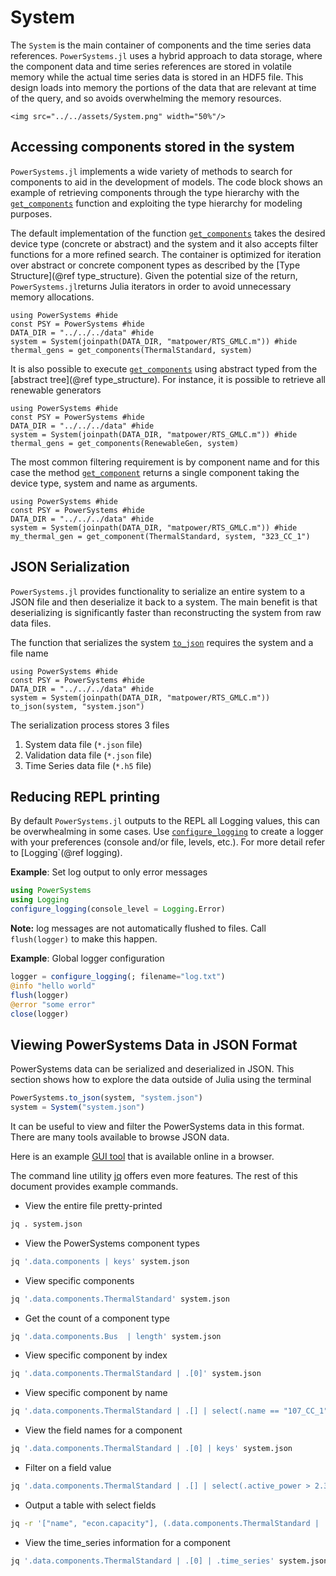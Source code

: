 # System

The `System` is the main container of components and the time series data references.
`PowerSystems.jl` uses a hybrid approach to data storage, where the component data and time
series references are stored in volatile memory while the actual time series data is stored
in an HDF5 file. This design loads into memory the portions of the data that are relevant
at time of the query, and so avoids overwhelming the memory resources.

```@raw html
<img src="../../assets/System.png" width="50%"/>
```

## Accessing components stored in the system

`PowerSystems.jl` implements a wide variety of methods to search for components to
aid in the development of models. The code block shows an example of
retrieving components through the type hierarchy with the [`get_components`](@ref)
function and exploiting the type hierarchy for modeling purposes.

The default implementation of the function [`get_components`](@ref) takes the desired device
type (concrete or abstract) and the system and it also accepts filter functions for a more
refined search. The container is optimized for iteration over abstract or concrete component
types as described by the [Type Structure](@ref type_structure). Given the potential size of the return,
`PowerSystems.jl`returns Julia iterators in order to avoid unnecessary memory allocations.

```@example get_components
using PowerSystems #hide
const PSY = PowerSystems #hide
DATA_DIR = "../../../data" #hide
system = System(joinpath(DATA_DIR, "matpower/RTS_GMLC.m")) #hide
thermal_gens = get_components(ThermalStandard, system)
```

It is also possible to execute [`get_components`](@ref) using abstract typed from the
[abstract tree](@ref type_structure). For instance, it is possible to retrieve all renewable
generators

```@example get_components
using PowerSystems #hide
const PSY = PowerSystems #hide
DATA_DIR = "../../../data" #hide
system = System(joinpath(DATA_DIR, "matpower/RTS_GMLC.m")) #hide
thermal_gens = get_components(RenewableGen, system)
```

The most common filtering requirement is by component name and for this case the method
[`get_component`](@ref) returns a single component taking the device type, system and name as arguments.

```@example get_components
using PowerSystems #hide
const PSY = PowerSystems #hide
DATA_DIR = "../../../data" #hide
system = System(joinpath(DATA_DIR, "matpower/RTS_GMLC.m")) #hide
my_thermal_gen = get_component(ThermalStandard, system, "323_CC_1")
```

## JSON Serialization

`PowerSystems.jl` provides functionality to serialize an entire system to a JSON
file and then deserialize it back to a system. The main benefit is that
deserializing is significantly faster than reconstructing the system from raw
data files.

The function that serializes the system [`to_json`](@ref) requires the system and a file name

```@example serialization
using PowerSystems #hide
const PSY = PowerSystems #hide
DATA_DIR = "../../../data" #hide
system = System(joinpath(DATA_DIR, "matpower/RTS_GMLC.m"))
to_json(system, "system.json")
```

The serialization process stores 3 files

1. System data file (`*.json` file)
2. Validation data file (`*.json` file)
3. Time Series data file (`*.h5` file)

## Reducing REPL printing

By default `PowerSystems.jl` outputs to the REPL all Logging values, this can be overwhealming
in some cases. Use [`configure_logging`](@ref) to create a logger with your preferences
(console and/or file, levels, etc.). For more detail refer to [Logging`(@ref logging).

**Example**: Set log output to only error messages

```julia
using PowerSystems
using Logging
configure_logging(console_level = Logging.Error)
```

**Note:** log messages are not automatically flushed to files. Call
`flush(logger)` to make this happen.

**Example**: Global logger configuration

```julia
logger = configure_logging(; filename="log.txt")
@info "hello world"
flush(logger)
@error "some error"
close(logger)
```

## Viewing PowerSystems Data in JSON Format

PowerSystems data can be serialized and deserialized in JSON. This section shows how to
explore the data outside of Julia using the terminal

```julia
PowerSystems.to_json(system, "system.json")
system = System("system.json")
```

It can be useful to view and filter the PowerSystems data in this format. There
are many tools available to browse JSON data.

Here is an example [GUI tool](http://jsonviewer.stack.hu) that is available
online in a browser.

The command line utility [jq](https://stedolan.github.io/jq/) offers even more
features. The rest of this document provides example commands.

- View the entire file pretty-printed

```zsh
jq . system.json
```

- View the PowerSystems component types

```zsh
jq '.data.components | keys' system.json
```

- View specific components

```zsh
jq '.data.components.ThermalStandard' system.json
```

- Get the count of a component type

```zsh
jq '.data.components.Bus  | length' system.json
```

- View specific component by index

```zsh
jq '.data.components.ThermalStandard | .[0]' system.json
```

- View specific component by name

```zsh
jq '.data.components.ThermalStandard | .[] | select(.name == "107_CC_1")' system.json
```

- View the field names for a component

```zsh
jq '.data.components.ThermalStandard | .[0] | keys' system.json
```

- Filter on a field value

```zsh
jq '.data.components.ThermalStandard | .[] | select(.active_power > 2.3)' system.json
```

- Output a table with select fields

```zsh
jq -r '["name", "econ.capacity"], (.data.components.ThermalStandard | .[] | [.name, .active_power]) | @tsv' system.json
```

- View the time_series information for a component

```zsh
jq '.data.components.ThermalStandard | .[0] | .time_series' system.json
```
